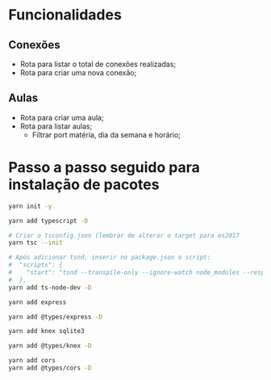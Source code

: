 # Funcionalidades

## Conexões

- Rota para listar o total de conexões realizadas;
- Rota para criar uma nova conexão;

## Aulas

- Rota para criar uma aula;
- Rota para listar aulas;
  - Filtrar port matéria, dia da semana e horário;

# Passo a passo seguido para instalação de pacotes
```bash
yarn init -y

yarn add typescript -D

# Criar o tsconfig.json (lembrar de alterar o target para es2017
yarn tsc --init

# Após adicionar tsnd, inserir no package.json o script:
#  "scripts": {
#    "start": "tsnd --transpile-only --ignore-watch node_modules --respawn src/server.ts"
#  },
yarn add ts-node-dev -D

yarn add express

yarn add @types/express -D

yarn add knex sqlite3

yarn add @types/knex -D

yarn add cors
yarn add @types/cors -D
```